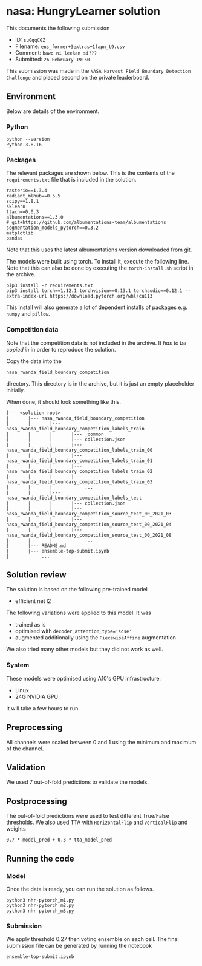# nasa: HungryLearner solution

This documents the following submission

 - ID: `suGqqCGZ`
 - Filename: `ens_former+3extras+1fapn_t9.csv`
 - Comment: `bawo ni leekan si???`
 - Submitted: `26 February 19:50`

This submission was made in the `NASA Harvest Field Boundary Detection Challenge` and placed second on the private leaderboard.

## Environment

Below are details of the environment.

### Python

```
python --version
Python 3.8.16
```

### Packages

The relevant packages are shown below. This is the contents of the `requirements.txt` file that is included in the solution.

```
rasterio==1.3.4
radiant_mlhub==0.5.5
scipy==1.8.1
sklearn
ttach==0.0.3
albumentations==1.3.0
# git+https://github.com/albumentations-team/albumentations
segmentation_models_pytorch==0.3.2
matplotlib
pandas
```

Note that this uses the latest albumentations version downloaded from git.

The models were built using torch. To install it, execute the following line. Note that this can also be done by executing the `torch-install.sh` script in the archive.

```
pip3 install -r requirements.txt
pip3 install torch==1.12.1 torchvision==0.13.1 torchaudio==0.12.1 --extra-index-url https://download.pytorch.org/whl/cu113
```

This install will also generate a lot of dependent installs of packages e.g. `numpy` and `pillow`.

### Competition data

Note that the competition data is not included in the archive. It *has to be copied in* in order to reproduce the solution.

Copy the data into the

```
nasa_rwanda_field_boundary_competition
```

directory. This directory is in the archive, but it is just an empty placeholder initially.

When done, it should look something like this.

```
|--- <solution root>
|       |--- nasa_rwanda_field_boundary_competition
|       |       |--- nasa_rwanda_field_boundary_competition_labels_train
|       |       |       |--- _common
|       |       |       |--- collection.json
|       |       |       |--- nasa_rwanda_field_boundary_competition_labels_train_00
|       |       |       |--- nasa_rwanda_field_boundary_competition_labels_train_01
|       |       |       |--- nasa_rwanda_field_boundary_competition_labels_train_02
|       |       |       |--- nasa_rwanda_field_boundary_competition_labels_train_03
|       |       |            ...
|       |       |--- nasa_rwanda_field_boundary_competition_labels_test
|       |       |       |--- collection.json
|       |       |       |--- nasa_rwanda_field_boundary_competition_source_test_00_2021_03
|       |       |       |--- nasa_rwanda_field_boundary_competition_source_test_00_2021_04
|       |       |       |--- nasa_rwanda_field_boundary_competition_source_test_00_2021_08
|       |       |            ...
|       |--- README.md
|       |--- ensemble-top-submit.ipynb
|            ...
```

## Solution review

The solution is based on the following pre-trained model

 - efficient net l2

The following variations were applied to this model. It was

 - trained as is
 - optimised with `decoder_attention_type='scse'`
 - augmented additionally using the `PiecewiseAffine` augmentation

We also tried many other models but they did not work as well.

### System

These models were optimised using A10's GPU infrastructure.

 - Linux
 - 24G NVIDIA GPU

It will take a few hours to run.

## Preprocessing

All channels were scaled between 0 and 1 using the minimum and maximum of the channel.

## Validation

We used 7 out-of-fold predictions to validate the models.

## Postprocessing

The out-of-fold predictions were used to test different True/False thresholds. We also used TTA with `HorizontalFlip` and `VerticalFlip` and weights

```
0.7 * model_pred + 0.3 * tta_model_pred
```

## Running the code

### Model

Once the data is ready, you can run the solution as follows.

```
python3 nhr-pytorch_m1.py
python3 nhr-pytorch_m2.py
python3 nhr-pytorch_m3.py
```

### Submission

We apply threshold 0.27 then voting ensemble on each cell. The final submission file can be generated by running the notebook

```
ensemble-top-submit.ipynb
```
